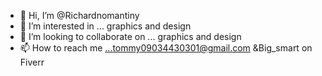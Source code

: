 - 👋 Hi, I’m @Richardnomantiny
- 👀 I’m interested in ... graphics and design
- 💞️ I’m looking to collaborate on ... graphics and design
- 📫 How to reach me ...tommy09034430301@gmail.com
&Big_smart on Fiverr

<!---
Richardnomantiny/Richardnomantiny is a ✨ special ✨ repository because its `README.md` (this file) appears on your GitHub profile.
You can click the Preview link to take a look at your changes.
--->
